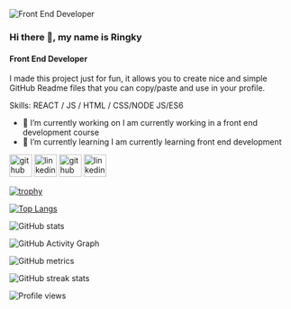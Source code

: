 ![Front End Developer](https://media-exp1.licdn.com/dms/image/C4D03AQE6YXGE97CiLg/profile-displayphoto-shrink_800_800/0/1654666464850?e=1667433600&v=beta&t=NFpWq7b40krUca9e-CWGlbwUmUQSH-_IKGJVawGWfzE)

### Hi there 👋, my name is Ringky
#### Front End Developer


I made this project just for fun, it allows you to create nice and simple GitHub Readme files that you can copy/paste and use in your profile.

Skills:  REACT / JS / HTML / CSS/NODE JS/ES6

- 🔭 I’m currently working on I am currently working in a front end development course 
- 🌱 I’m currently learning I am currently learning  front end development 


[<img src='https://cdn.jsdelivr.net/npm/simple-icons@3.0.1/icons/github.svg' alt='github' height='40'>](https://github.com/RefatRingky)  [<img src='https://cdn.jsdelivr.net/npm/simple-icons@3.0.1/icons/linkedin.svg' alt='linkedin' height='40'>](https://www.linkedin.com/in/https://www.linkedin.com/in/refat-tamanna-ringky-05b695196//)  [<img src='https://cdn.jsdelivr.net/npm/simple-icons@3.0.1/icons/github.svg' alt='github' height='40'>](https://github.com/RefatRingky)  [<img src='https://cdn.jsdelivr.net/npm/simple-icons@3.0.1/icons/linkedin.svg' alt='linkedin' height='40'>](https://www.linkedin.com/in/refat-tamanna-ringky-05b695196/)  

[![trophy](https://github-profile-trophy.vercel.app/?username=RefatRingky)](https://github.com/ryo-ma/github-profile-trophy)

[![Top Langs](https://github-readme-stats.vercel.app/api/top-langs/?username=RefatRingky)](https://github.com/anuraghazra/github-readme-stats)

![GitHub stats](https://github-readme-stats.vercel.app/api?username=RefatRingky&show_icons=true)  

![GitHub Activity Graph](https://activity-graph.herokuapp.com/graph?username=RefatRingky)  

![GitHub metrics](https://metrics.lecoq.io/RefatRingky)  

![GitHub streak stats](https://github-readme-streak-stats.herokuapp.com/?user=RefatRingky)  

![Profile views](https://gpvc.arturio.dev/RefatRingky)  
